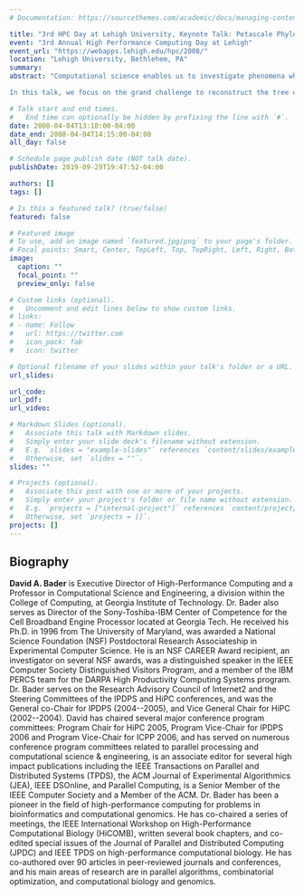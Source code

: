 ```yaml
---
# Documentation: https://sourcethemes.com/academic/docs/managing-content/

title: "3rd HPC Day at Lehigh University, Keynote Talk: Petascale Phylogenetic Reconstruction of Evolutionary Histories"
event: "3rd Annual High Performance Computing Day at Lehigh"
event_url: "https://webapps.lehigh.edu/hpc/2008/"
location: "Lehigh University, Bethlehem, PA"
summary:
abstract: "Computational science enables us to investigate phenomena where economics or constraints preclude experimentation, evaluate complex models and manage massive data volumes, model processes across interdisciplinary boundaries, and transform business and engineering practices. Increasingly, cyberinfrastructure including petascale computers is required to address our national and global priorities, such as sustainability of our natural environment by reducing our carbon footprint and by decreasing our dependencies on fossil fuels, improving human health and living conditions, understanding the mechanisms of life from molecules and systems to organisms and populations, preventing the spread of disease, predicting and tracking severe weather, recovering from natural and human-caused disasters, maintaining national security, and mastering nanotechnologies. Several of our most fundamental intellectual questions also require computation, such as the formation of the universe, the the evolution of life, and the properties of matter. 

In this talk, we focus on the grand challenge to reconstruct the tree of life. Phylogenies derived from gene order data may prove crucial in answering some fundamental questions in biomolecular evolution. Yet very few techniques are available for phylogenetic reconstruction based upon gene order and content, and these are (for the most part) computationally expensive. High-performance algorithm engineering offers a battery of tools that can reduce, sometimes spectacularly, the running time of existing approaches. We discuss one such such application, in which we started with the method known as *breakpoint analysis* (developed by Sankoff and his colleagues) and produced a software suite, GRAPPA, that demonstrated over a billion-fold speedup in running time (on a variety of real and simulated datasets), by combining low-level algorithmic improvements, cache-aware programming, careful performance tuning, and massive parallelism. The phylogeny reconstruction now can be performed in parallel and attain a linear speedup with the number of processors. We show how these techniques are directly applicable to a large variety of problems in computational biology."

# Talk start and end times.
#   End time can optionally be hidden by prefixing the line with `#`.
date: 2008-04-04T13:10:00-04:00
date_end: 2008-04-04T14:15:00-04:00
all_day: false

# Schedule page publish date (NOT talk date).
publishDate: 2019-09-29T19:47:52-04:00

authors: []
tags: []

# Is this a featured talk? (true/false)
featured: false

# Featured image
# To use, add an image named `featured.jpg/png` to your page's folder. 
# Focal points: Smart, Center, TopLeft, Top, TopRight, Left, Right, BottomLeft, Bottom, BottomRight.
image:
  caption: ""
  focal_point: ""
  preview_only: false

# Custom links (optional).
#   Uncomment and edit lines below to show custom links.
# links:
# - name: Follow
#   url: https://twitter.com
#   icon_pack: fab
#   icon: twitter

# Optional filename of your slides within your talk's folder or a URL.
url_slides:

url_code:
url_pdf:
url_video:

# Markdown Slides (optional).
#   Associate this talk with Markdown slides.
#   Simply enter your slide deck's filename without extension.
#   E.g. `slides = "example-slides"` references `content/slides/example-slides.md`.
#   Otherwise, set `slides = ""`.
slides: ""

# Projects (optional).
#   Associate this post with one or more of your projects.
#   Simply enter your project's folder or file name without extension.
#   E.g. `projects = ["internal-project"]` references `content/project/deep-learning/index.md`.
#   Otherwise, set `projects = []`.
projects: []
---
```


## Biography ##

**David A. Bader** is Executive Director of High-Performance Computing and a Professor in Computational Science and Engineering, a division within the College of Computing, at Georgia Institute of Technology. Dr. Bader also serves as Director of the Sony-Toshiba-IBM Center of Competence for the Cell Broadband Engine Processor located at Georgia Tech. He received his Ph.D. in 1996 from The University of Maryland, was awarded a National Science Foundation (NSF) Postdoctoral Research Associateship in Experimental Computer Science. He is an NSF CAREER Award recipient, an investigator on several NSF awards, was a distinguished speaker in the IEEE Computer Society Distinguished Visitors Program, and a member of the IBM PERCS team for the DARPA High Productivity Computing Systems program. Dr. Bader serves on the Research Advisory Council of Internet2 and the Steering Committees of the IPDPS and HiPC conferences, and was the General co-Chair for IPDPS (2004--2005), and Vice General Chair for HiPC (2002--2004). David has chaired several major conference program committees: Program Chair for HiPC 2005, Program Vice-Chair for IPDPS 2006 and Program Vice-Chair for ICPP 2006, and has served on numerous conference program committees related to parallel processing and computational science & engineering, is an associate editor for several high impact publications including the IEEE Transactions on Parallel and Distributed Systems (TPDS), the ACM Journal of Experimental Algorithmics (JEA), IEEE DSOnline, and Parallel Computing, is a Senior Member of the IEEE Computer Society and a Member of the ACM. Dr. Bader has been a pioneer in the field of high-performance computing for problems in bioinformatics and computational genomics. He has co-chaired a series of meetings, the IEEE International Workshop on High-Performance Computational Biology (HiCOMB), written several book chapters, and co-edited special issues of the Journal of Parallel and Distributed Computing (JPDC) and IEEE TPDS on high-performance computational biology. He has co-authored over 90 articles in peer-reviewed journals and conferences, and his main areas of research are in parallel algorithms, combinatorial optimization, and computational biology and genomics.
